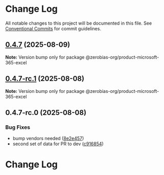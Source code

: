 # Change Log

All notable changes to this project will be documented in this file.
See [Conventional Commits](https://conventionalcommits.org) for commit guidelines.

## [0.4.7](https://github.com/zerobias-org/product/compare/@zerobias-org/product-microsoft-365-excel@0.4.7-rc.1...@zerobias-org/product-microsoft-365-excel@0.4.7) (2025-08-09)

**Note:** Version bump only for package @zerobias-org/product-microsoft-365-excel





## [0.4.7-rc.1](https://github.com/zerobias-org/product/compare/@zerobias-org/product-microsoft-365-excel@0.4.7-rc.0...@zerobias-org/product-microsoft-365-excel@0.4.7-rc.1) (2025-08-08)

**Note:** Version bump only for package @zerobias-org/product-microsoft-365-excel





## 0.4.7-rc.0 (2025-08-08)


### Bug Fixes

* bump vendors needed ([8e2e457](https://github.com/zerobias-org/product/commit/8e2e457e0b5d7141a05e8f2c178bc2854f2b7178))
* second set of data for PR to dev ([c916854](https://github.com/zerobias-org/product/commit/c916854bcf229b1c2042ffdea18472d66a061aaf))





# Change Log
